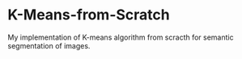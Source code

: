 # K-Means-from-Scratch

My implementation of K-means algorithm from scracth for semantic segmentation of images.
